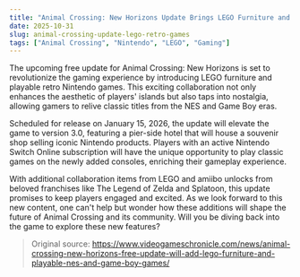 ```yaml
---
title: "Animal Crossing: New Horizons Update Brings LEGO Furniture and Retro Games"
date: 2025-10-31
slug: animal-crossing-update-lego-retro-games
tags: ["Animal Crossing", "Nintendo", "LEGO", "Gaming"]
---
```

The upcoming free update for Animal Crossing: New Horizons is set to revolutionize the gaming experience by introducing LEGO furniture and playable retro Nintendo games. This exciting collaboration not only enhances the aesthetic of players' islands but also taps into nostalgia, allowing gamers to relive classic titles from the NES and Game Boy eras.

Scheduled for release on January 15, 2026, the update will elevate the game to version 3.0, featuring a pier-side hotel that will house a souvenir shop selling iconic Nintendo products. Players with an active Nintendo Switch Online subscription will have the unique opportunity to play classic games on the newly added consoles, enriching their gameplay experience.

With additional collaboration items from LEGO and amiibo unlocks from beloved franchises like The Legend of Zelda and Splatoon, this update promises to keep players engaged and excited. As we look forward to this new content, one can't help but wonder how these additions will shape the future of Animal Crossing and its community. Will you be diving back into the game to explore these new features?
> Original source: https://www.videogameschronicle.com/news/animal-crossing-new-horizons-free-update-will-add-lego-furniture-and-playable-nes-and-game-boy-games/